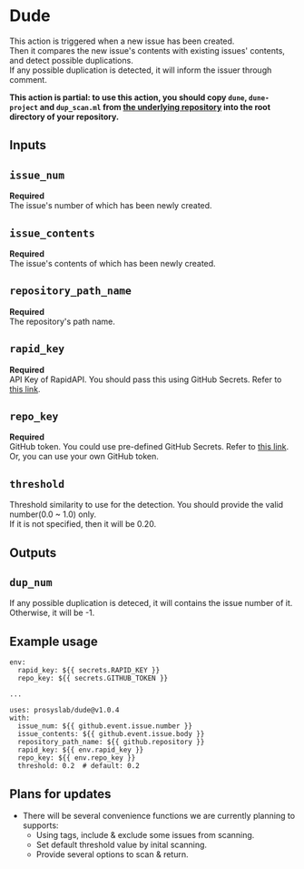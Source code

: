 # Dude

This action is triggered when a new issue has been created.  
Then it compares the new issue's contents with existing issues' contents, and detect possible duplications.  
If any possible duplication is detected, it will inform the issuer through comment.

**This action is partial: to use this action, you should copy `dune`, `dune-project` and `dup_scan.ml` from [the underlying repository](https://github.com/prosyslab/dude) into the root directory of your repository.**

## Inputs

## `issue_num`

**Required**  
The issue's number of which has been newly created.

## `issue_contents`

**Required**  
The issue's contents of which has been newly created.

## `repository_path_name`

**Required**  
The repository's path name.

## `rapid_key`

**Required**  
API Key of RapidAPI. You should pass this using GitHub Secrets. Refer to [this link](https://rapidapi.com/twinword/api/text-similarity).

## `repo_key` 

**Required**  
GitHub token. You could use pre-defined GitHub Secrets. Refer to [this link](https://docs.github.com/en/actions/security-guides/automatic-token-authentication).  
Or, you can use your own GitHub token.

## `threshold`

Threshold similarity to use for the detection. You should provide the valid number(0.0 ~ 1.0) only.  
If it is not specified, then it will be 0.20.

## Outputs

## `dup_num`

If any possible duplication is deteced, it will contains the issue number of it.  
Otherwise, it will be -1.

## Example usage
```
env:
  rapid_key: ${{ secrets.RAPID_KEY }}
  repo_key: ${{ secrets.GITHUB_TOKEN }}

...

uses: prosyslab/dude@v1.0.4 
with:   
  issue_num: ${{ github.event.issue.number }}
  issue_contents: ${{ github.event.issue.body }}
  repository_path_name: ${{ github.repository }}
  rapid_key: ${{ env.rapid_key }}
  repo_key: ${{ env.repo_key }}
  threshold: 0.2  # default: 0.2
```

## Plans for updates

- There will be several convenience functions we are currently planning to supports:  
  - Using tags, include & exclude some issues from scanning.  
  - Set default threshold value by inital scanning.  
  - Provide several options to scan & return.
